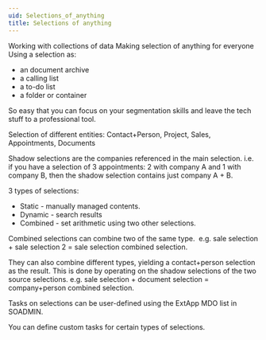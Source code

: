 ```yaml
---
uid: Selections_of_anything
title: Selections of anything
---
```


Working with collections of data
Making selection of anything for everyone
Using a selection as:

-   an document archive
-   a calling list
-   a to-do list
-   a folder or container

So easy that you can focus on your segmentation skills and leave the tech stuff to a professional tool.

Selection of different entities: Contact+Person, Project, Sales, Appointments, Documents

Shadow selections are the companies referenced in the main selection.
i.e. if you have a selection of 3 appointments: 2 with company A and 1 with company B, then the shadow selection contains just company A + B.

3 types of selections:

-   Static - manually managed contents.
-   Dynamic - search results
-   Combined - set arithmetic using two other selections.

Combined selections can combine two of the same type. 
e.g. sale selection + sale selection 2 = sale selection combined selection.

They can also combine different types, yielding a contact+person selection as the result. This is done by operating on the shadow selections of the two source selections.
e.g. sale selection + document selection = company+person combined selection.

Tasks on selections can be user-defined using the ExtApp MDO list in SOADMIN.

You can define custom tasks for certain types of selections.